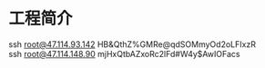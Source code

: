 # 工程简介

ssh root@47.114.93.142	HB&QthZ%GMRe@qdSOMmyOd2oLFIxzR	
ssh root@47.114.148.90  mjHxQtbAZxoRc2lFd#W4y$AwIOFacs
